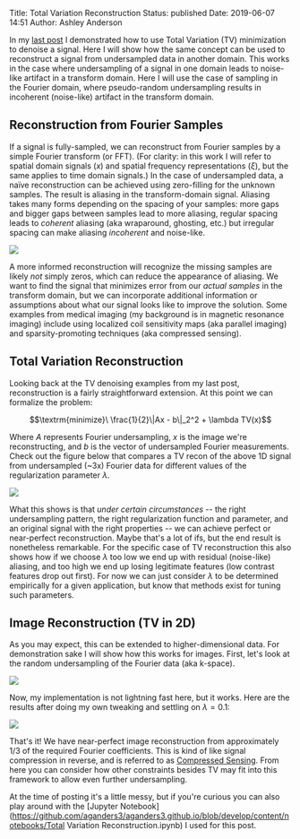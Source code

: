 Title: Total Variation Reconstruction
Status: published
Date: 2019-06-07 14:51
Author: Ashley Anderson

In my [last post]({filename}/articles/0005-ADMM-TV.md) I demonstrated how to use Total Variation (TV) minimization to denoise a signal. Here I will show how the same concept can be used to reconstruct a signal from undersampled data in another domain. This works in the case where undersampling of a signal in one domain leads to noise-like artifact in a transform domain. Here I will use the case of sampling in the Fourier domain, where pseudo-random undersampling results in incoherent (noise-like) artifact in the transform domain.

## Reconstruction from Fourier Samples

If a signal is fully-sampled, we can reconstruct from Fourier samples by a simple Fourier transform (or FFT). (For clarity: in this work I will refer to spatial domain signals ($x$) and spatial frequency representations ($\xi$), but the same applies to time domain signals.) In the case of undersampled data, a naïve reconstruction can be achieved using zero-filling for the unknown samples. The result is aliasing in the transform-domain signal. Aliasing takes many forms depending on the spacing of your samples: more gaps and bigger gaps between samples lead to more aliasing, regular spacing leads to *coherent* aliasing (aka wraparound, ghosting, etc.) but irregular spacing can make aliasing *incoherent* and noise-like.

<img src="{static}/images/zero_filling_recon_comparison_1d.png" class="center-block img-responsive"/>

A more informed reconstruction will recognize the missing samples are likely *not* simply zeros, which can reduce the appearance of aliasing. We want to find the signal that minimizes error from our *actual samples* in the transform domain, but we can incorporate additional information or assumptions about what our signal looks like to improve the solution. Some examples from medical imaging (my background is in magnetic resonance imaging) include using localized coil sensitivity maps (aka parallel imaging) and sparsity-promoting techniques (aka compressed sensing).

## Total Variation Reconstruction

Looking back at the TV denoising examples from my last post, reconstruction is a fairly straightforward extension. At this point we can formalize the problem:

$$\textrm{minimize}\ \frac{1}{2}\|Ax - b\|_2^2 + \lambda TV(x)$$

Where $A$ represents Fourier undersampling, $x$ is the image we're reconstructing, and $b$ is the vector of undersampled Fourier measurements. Check out the figure below that compares a TV recon of the above 1D signal from undersampled (~3x) Fourier data for different values of the regularization parameter $\lambda$.

<img src="{static}/images/TV_recon_1d.png" class="center-block img-responsive"/>

What this shows is that *under certain circumstances* -- the right undersampling pattern, the right regularization function and parameter, and an original signal with the right properties -- we can achieve perfect or near-perfect reconstruction. Maybe that's a lot of ifs, but the end result is nonetheless remarkable. For the specific case of TV reconstruction this also shows how if we choose $\lambda$ too low we end up with residual (noise-like) aliasing, and too high we end up losing legitimate features (low contrast features drop out first). For now we can just consider $\lambda$ to be determined empirically for a given application, but know that methods exist for tuning such parameters.

## Image Reconstruction (TV in 2D)
As you may expect, this can be extended to higher-dimensional data. For demonstration sake I will show how this works for images. First, let's look at the random undersampling of the Fourier data (aka k-space).

<img src="{static}/images/random_sampling_2d.png" class="center-block img-responsive"/>

Now, my implementation is not lightning fast here, but it works. Here are the results after doing my own tweaking and settling on $\lambda = 0.1$:

<img src="{static}/images/TV_recon_2d.png" class="center-block img-responsive"/>

That's it! We have near-perfect image reconstruction from approximately 1/3 of the required Fourier coefficients. This is kind of like signal compression in reverse, and is referred to as [Compressed Sensing](https://en.wikipedia.org/wiki/Compressed_sensing). From here you can consider how other constraints besides TV may fit into this framework to allow even further undersampling.

At the time of posting it's a little messy, but if you're curious you can also play around with the [Jupyter Notebook](https://github.com/aganders3/aganders3.github.io/blob/develop/content/notebooks/Total Variation Reconstruction.ipynb) I used for this post.

